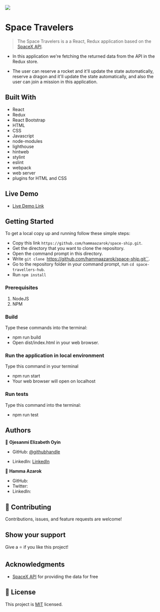 ![](https://img.shields.io/badge/Microverse-blueviolet)

# Space Travelers

> The Space Travelers is a a React, Redux application based on the [SpaceX API](https://docs.spacexdata.com/).

- In this application we're fetching the returned data from the API in the Redux store.

- The user can reserve a rocket and it'll update the state automatically, reserve a dragon and it'll update the state automatically, and also the user can join a mission in this application.

## Built With

- React
- Redux
- React Bootstrap
- HTML
- CSS
- Javascript
- node-modules
- lighthouse
- hintweb
- stylint
- eslint
- webpack
- web server
- plugins for HTML and CSS

## Live Demo

- [Live Demo Link]()

## Getting Started

To get a local copy up and running follow these simple steps:

- Copy this link `https://github.com/hammaazarok/space-ship.git`.
- Get the directory that you want to clone the repository.
- Open the command prompt in this directory.
- Write `git clone `https://github.com/hammaazarok/space-ship.git``.
- Go to the repository folder in your command prompt, run `cd space-travellers-hub`.
- Run `npm install`

### Prerequisites

1. NodeJS
2. NPM

### Build

Type these commands into the terminal:

- npm run build
- Open dist/index.html in your web browser.

### Run the application in local environment

Type this command in your terminal

- npm run start
- Your web browser will open on localhost

### Run tests

Type this command into the terminal:

- npm run test

## Authors

👤 **Ojesanmi Elizabeth Oyin**

- GitHub: [@githubhandle](https://github.com/Lizdev-05)

- LinkedIn: [LinkedIn](https://www.linkedin.com/in/elizabeth-oyinlade-ojesanmi-0702aa16a)

👤 **Hamma Azarok**

- GitHub: []()
- Twitter: []()
- LinkedIn: []()

## 🤝 Contributing

Contributions, issues, and feature requests are welcome!

## Show your support

Give a ⭐️ if you like this project!

## Acknowledgments

- [SpaceX API](https://docs.spacexdata.com/) for providing the data for free

## 📝 License

This project is [MIT](./MIT.md) licensed.